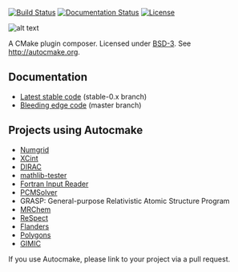 [![Build Status](https://travis-ci.org/dev-cafe/autocmake.svg?branch=master)](https://travis-ci.org/dev-cafe/autocmake/builds)
[![Documentation Status](https://readthedocs.org/projects/autocmake/badge/?version=latest)](http://autocmake.readthedocs.org)
[![License](https://img.shields.io/badge/license-%20BSD--3-blue.svg)](LICENSE)

![alt text](https://github.com/dev-cafe/autocmake/raw/master/img/autocmake.png "Autocmake")

A CMake plugin composer.
Licensed under [BSD-3](LICENSE).
See http://autocmake.org.


## Documentation

- [Latest stable code](http://autocmake.readthedocs.io/en/stable-0.x/) (stable-0.x branch)
- [Bleeding edge code](http://autocmake.readthedocs.io/en/latest/) (master branch)


## Projects using Autocmake

- [Numgrid](https://github.com/dftlibs/numgrid)
- [XCint](https://github.com/dftlibs/xcint)
- [DIRAC](http://diracprogram.org)
- [mathlib-tester](https://github.com/miroi/mathlibs-tester)
- [Fortran Input Reader](https://github.com/miroi/fortran_input_reader)
- [PCMSolver](https://github.com/PCMSolver/pcmsolver)
- GRASP: General-purpose Relativistic Atomic Structure Program
- [MRChem](https://github.com/MRChemSoft/mrchem)
- [ReSpect](http://rel-qchem.sav.sk)
- [Flanders](https://github.com/bast/flanders)
- [Polygons](https://github.com/bast/polygons)
- [GIMIC](https://github.com/qmcurrents/gimic)

If you use Autocmake, please link to your project via a pull request.
